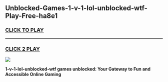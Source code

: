 
## Unblocked-Games-1-v-1-lol-unblocked-wtf-Play-Free-ha8e1
<h3>
<a href="https://premium76.site?title=1-v-1-lol-unblocked-wtf&ref=21A">CLICK TO PLAY</a></h3>
<hr>

<h3>
<a href="https://premium76.site?title=1-v-1-lol-unblocked-wtf&ref=21A">CLICK 2 PLAY</a>
  
</h3>

<a href="https://premium76.site?title=1-v-1-lol-unblocked-wtf&ref=21A"><img src="https://clearcache.store/games.png"></a>


**1-v-1-lol-unblocked-wtf games unblocked: Your Gateway to Fun and Accessible Online Gaming**
